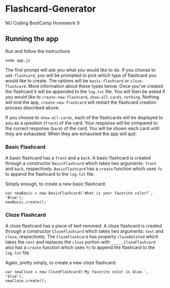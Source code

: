 # Flashcard-Generator

NU Coding BootCamp Homework 9

## Running the app

Run and follow the instructions

```
node app.js
```

The first prompt will ask you what you would like to do. If you choose to
`add-flashcard`, you will be prompted to pick which type of flashcard you would
like to create. The options will be `basic-flashcard` or `cloze-flashcard`. More
information about these types below. Once you've created the flashcard it will
be appended to the `log.txt` file. You will then be asked if you would like to
`create-new-flashcard`, `show-all-cards`, `nothing`. Nothing will end the app,
`create-new-flashcard` will restart the flashcard creation process described
above.

If you choose to `show-all-cards`, each of the flashcards will be displayed to
you as a question (`front`) of the card. Your response will be compared to the
correct response (`back`) of the card. You will be shown each card until they
are exhausted. When they are exhausted the app will quit.

### Basic Flashcard

A basic flashcard has a `front` and a `back`. A basic flashcard is created
through a constructor `BasicFlashcard` which takes two arguments: `front` and
`back`, respectively. `BasicFlashcard` has a `create` function which uses `fs`
to append the flashcard to the `log.txt` file.

Simply enough, to create a new basic flashcard:

```
var newBasic = new BasicFlashcard('What is your favorite color?`, 'Blue');
newBasic.create();
```

### Cloze Flashcard

A cloze flashcard has a piece of text removed. A cloze flashcard is created
through a constructor `ClozeFlashcard` which takes two arguments: `text` and
`cloze`, respectively. The `ClozeFlashcard` has property `clozeDeleted` which
takes the `text` and replaces the `cloze` portion with `_____`.`ClozeFlashcard`
also has a `create` function which uses `fs` to append the flashcard to the
`log.txt` file.

Again, pretty simply, to create a new cloze flashcard:

```
var newCloze = new ClozeFlashcard('My favorite color is blue.`, 'blue');
newCloze.create();
```
